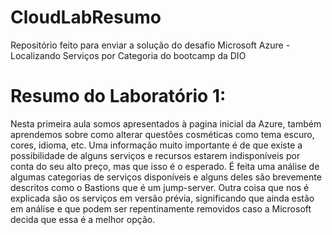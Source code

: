 # CloudLabResumo
Repositório feito para enviar a solução do desafio Microsoft Azure - Localizando Serviços por Categoria do bootcamp da DIO

# Resumo do Laboratório 1:

Nesta primeira aula somos apresentados à pagina inicial da Azure, também aprendemos sobre como alterar questões cosméticas como tema escuro, cores, idioma, etc. Uma informação muito importante é de que existe a possibilidade de alguns serviços e recursos estarem indisponíveis por conta do seu alto preço, mas que isso é o esperado. É feita uma análise de algumas categorias de serviços disponíveis e alguns deles são brevemente descritos como o Bastions que é um jump-server. Outra coisa que nos é explicada são os serviços em versão prévia, significando que ainda estão em análise e que podem ser repentinamente removidos caso a Microsoft decida que essa é a melhor opção.
